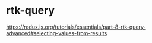 # rtk-query
https://redux.js.org/tutorials/essentials/part-8-rtk-query-advanced#selecting-values-from-results
